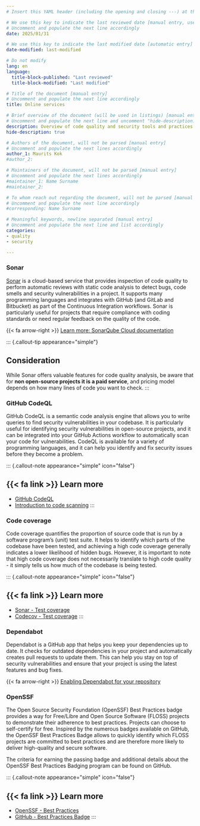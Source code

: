 ```yaml
---
# Insert this YAML header (including the opening and closing ---) at the beginning of the document and fill it out accordingly

# We use this key to indicate the last reviewed date [manual entry, use YYYY/MM/DD]
# Uncomment and populate the next line accordingly
date: 2025/01/31

# We use this key to indicate the last modified date [automatic entry]
date-modified: last-modified

# Do not modify
lang: en
language: 
  title-block-published: "Last reviewed"
  title-block-modified: "Last modified"

# Title of the document [manual entry]
# Uncomment and populate the next line accordingly
title: Online services

# Brief overview of the document (will be used in listings) [manual entry]
# Uncomment and populate the next line and uncomment "hide-description: true".
description: Overview of code quality and security tools and practices
hide-description: true

# Authors of the document, will not be parsed [manual entry]
# Uncomment and populate the next lines accordingly
author_1: Maurits Kok
#author_2:

# Maintainers of the document, will not be parsed [manual entry]
# Uncomment and populate the next lines accordingly
#maintainer_1: Name Surname
#maintainer_2:

# To whom reach out regarding the document, will not be parsed [manual entry]
# Uncomment and populate the next line accordingly
#corresponding: Name Surname

# Meaningful keywords, newline separated [manual entry]
# Uncomment and populate the next line and list accordingly
categories: 
- quality
- security

---
```


### Sonar
[Sonar](https://www.sonarsource.com/products/sonarcloud/) is a cloud-based service that provides inspection of code quality to perform automatic reviews with static code analysis to detect bugs, code smells and security vulnerabilities in a project. It supports many programming languages and integrates with GitHub (and GitLab and Bitbucket) as part of the Continuous Integration workflows. Sonar is particularly useful for projects that require compliance with coding standards or need regular feedback on the quality of the code. 

{{< fa arrow-right >}} [Learn more: SonarQube Cloud documentation](https://docs.sonarsource.com/sonarqube-cloud/)

::: {.callout-tip appearance="simple"}
## Consideration
While Sonar offers valuable features for code quality analysis, be aware that for **non open-source projects it is a paid service**, and pricing model depends on how many lines of code you want to check.
:::

### GitHub CodeQL
GitHub CodeQL is a semantic code analysis engine that allows you to write queries to find security vulnerabilities in your codebase. It is particularly useful for identifying security vulnerabilities in open-source projects, and it can be integrated into your GitHub Actions workflow to automatically scan your code for vulnerabilities. CodeQL is available for a variety of programming languages, and it can help you identify and fix security issues before they become a problem.

::: {.callout-note appearance="simple" icon="false"}
## {{< fa link >}} Learn more
- [GitHub CodeQL](https://securitylab.github.com/tools/codeql)
- [Introduction to code scanning](https://docs.github.com/en/code-security/code-scanning/introduction-to-code-scanning/about-code-scanning-with-codeql)
:::

### Code coverage
Code coverage quantifies the proportion of source code that is run by a software program’s (unit) test suite. It helps to identify which parts of the codebase have been tested, and achieving a high code coverage generally indicates a lower likelihood of hidden bugs. However, it is important to note that high code coverage does not necessarily translate to high code quality - it simply tells us how much of the codebase is being tested.

::: {.callout-note appearance="simple" icon="false"}
## {{< fa link >}} Learn more
- [Sonar - Test coverage](https://docs.sonarsource.com/sonarcloud/enriching/test-coverage/overview/)
- [Codecov - Test coverage](https://about.codecov.io/)
:::

### Dependabot
Dependabot is a GitHub app that helps you keep your dependencies up to date. It checks for outdated dependencies in your project and automatically creates pull requests to update them. This can help you stay on top of security vulnerabilities and ensure that your project is using the latest features and bug fixes.

{{< fa arrow-right >}} [Enabling Dependabot for your repository](https://docs.github.com/en/code-security/getting-started/dependabot-quickstart-guide#enabling-dependabot-for-your-repository)

### OpenSSF
The Open Source Security Foundation (OpenSSF) Best Practices badge provides a way for Free/Libre and Open Source Software (FLOSS) projects to demonstrate their adherence to best practices. Projects can choose to self-certify for free. Inspired by the numerous badges available on GitHub, the OpenSSF Best Practices Badge allows to quickly identify which FLOSS projects are committed to best practices and are therefore more likely to deliver high-quality and secure software.

The criteria for earning the passing badge and additional details about the OpenSSF Best Practices Badging program can be found on GitHub.

::: {.callout-note appearance="simple" icon="false"}
## {{< fa link >}} Learn more
- [OpenSSF - Best Practices](https://www.bestpractices.dev/en)
- [GitHub - Best Practices Badge](https://github.com/coreinfrastructure/best-practices-badge)
:::